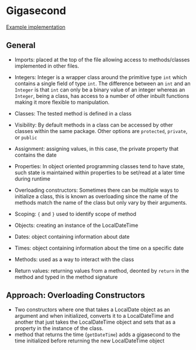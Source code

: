# Gigasecond

[Example implementation](https://github.com/exercism/java/blob/main/exercises/practice/gigasecond/.meta/src/reference/java/Gigasecond.java)

## General

- Imports: placed at the top of the file allowing access to methods/classes implemented in other files.

- Integers: Integer is a wrapper class around the primitive type `int` which contains a single field of type `int`. The difference between an `int` and an `Integer` is that `int` can only be a binary value of an integer whereas an `Integer`, being a class, has access to a number of other inbuilt functions making it more flexible to manipulation.

- Classes: The tested method is defined in a class

- Visibility: By default methods in a class can be accessed by other classes within the same package. Other options are `protected`, `private`, or `public`

- Assignment: assigning values, in this case, the private property that contains the date

- Properties: In object oriented programming classes tend to have state, such state is maintained within properties to be set/read at a later time during runtime

- Overloading constructors: Sometimes there can be multiple ways to initialize a class, this is known as overloading since the name of the methods match the name of the class but only vary by their arguments.

- Scoping: `{` and `}` used to identify scope of method

- Objects: creating an instance of the LocalDateTime

- Dates: object containing information about date

- Times: object containing information about the time on a specific date

- Methods: used as a way to interact with the class

- Return values: returning values from a method, deonted by `return` in the method and typed in the method signature

## Approach: Overloading Constructors

- Two constructors where one that takes a LocalDate object as an argument and when initialized, converts it to a LocalDateTime and another that just takes the LocalDateTime object and sets that as a property in the instance of the class.
- method that returns the time (`getDateTime`) adds a gigasecond to the time initialized before returning the new LocalDateTime object
